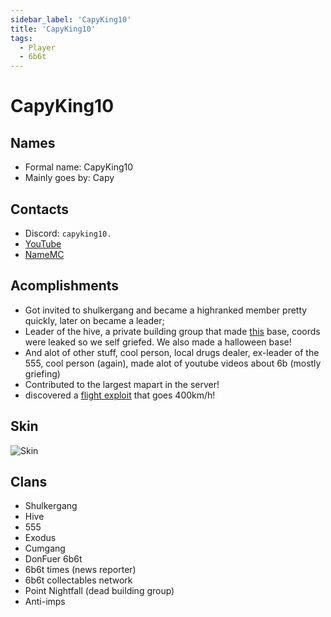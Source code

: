 ```yaml
---
sidebar_label: 'CapyKing10'
title: 'CapyKing10'
tags:
  - Player
  - 6b6t
---
```


# CapyKing10

## Names
* Formal name: CapyKing10
* Mainly goes by: Capy

## Contacts
* Discord: `capyking10.`
* [YouTube](https://www.youtube.com/@CapyKing10_)
* [NameMC](https://namemc.com/profile/CapyKing10.1)

## Acomplishments
* Got invited to shulkergang and became a highranked member pretty quickly, later on became a leader;
* Leader of the hive, a private building group that made [this](https://youtu.be/sFIcEpTGAiU) base, coords were leaked so we self griefed. We also made a halloween base!
* And alot of other stuff, cool person, local drugs dealer, ex-leader of the 555, cool person (again), made alot of youtube videos about 6b (mostly griefing)
* Contributed to the largest mapart in the server!
* discovered a [flight exploit](https://www.youtube.com/watch?v=hGC1wILneAA&t=9s) that goes 400km/h!

## Skin
![Skin](https://s.namemc.com/3d/skin/body.png?id=c1880e115a13cc81&model=classic&theta=30&phi=21&time=90&width=100&height=200)

## Clans
* Shulkergang
* Hive
* 555
* Exodus
* Cumgang
* DonFuer 6b6t
* 6b6t times (news reporter)
* 6b6t collectables network
* Point Nightfall (dead building group)
* Anti-imps
